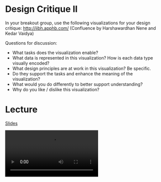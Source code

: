 # Design Critique II

In your breakout group, use the following visualizations for your design
critique: http://iibh.apphb.com/ (Confluence by Harshawardhan Nene and Kedar
Vaidya)

Questions for discussion:

* What tasks does the visualization enable?
* What data is represented in this visualization? How is each data type visually encoded?
* What design principles are at work in this visualization? Be specific.
* Do they support the tasks and enhance the meaning of the visualization?
* What would you do differently to better support understanding?
* Why do you like / dislike this visualization?

# Lecture

[Slides](cdn://slides/04-Process.pdf)

![videoplayer](cdn://video/lecture004.mp4)
